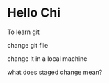 # Hello Chi

To learn git

change git file

change it in a local machine

what does staged change mean?
